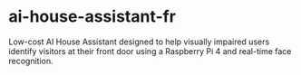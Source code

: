 # ai-house-assistant-fr
Low-cost AI House Assistant designed to help visually impaired users identify visitors at their front door using a Raspberry Pi 4 and real-time face recognition.
